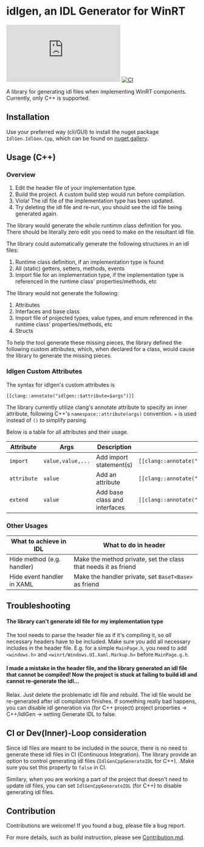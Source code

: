 # idlgen, an IDL Generator for WinRT

[![nuget](https://img.shields.io/nuget/v/IdlGen.IdlGen.Cpp)](https://www.nuget.org/packages/IdlGen.IdlGen.Cpp/)
[![CI](https://github.com/roxk/idlgen/actions/workflows/ci.yaml/badge.svg)](https://github.com/roxk/idlgen/actions/workflows/ci.yaml)

A library for generating idl files when implementing WinRT components. Currently, only C++ is supported.

## Installation

Use your preferred way (cli/GUI) to install the nuget package `IdlGen.IdlGen.Cpp`, which can be found on [nuget gallery](https://www.nuget.org/packages/IdlGen.IdlGen.Cpp/).

## Usage (C++)

### Overview

1. Edit the header file of your implementation type.
2. Build the project. A custom build step would run before compilation.
3. Viola! The idl file of the implementation type has been updated.
4. Try deleting the idl file and re-run, you should see the idl file being generated again.

The library would generate the whole runtimm class definition for you. There should be literally zero edit you need to make on the resultant idl file.

The library could automatically generate the following structures in an idl files:
1. Runtime class definition, if an implementation type is found
2. All (static) getters, setters, methods, events
3. Import file for an implementation type, if the implementation type is referenced in the runtime class' properties/methods, etc

The library would not generate the following:
1. Attributes
2. Interfaces and base class
3. Import file of projected types, value types, and enum referenced in the runtime class' properties/methods, etc
4. Structs

To help the tool generate these missing pieces, the library defined the following custom attributes, which, when declared for a class, would cause the library to generate the missing pieces.

### Idlgen Custom Attributes

The syntax for idlgen's custom attributes is
```
[[clang::annotate("idlgen::$attribute=$args")]]
```

The library currently utilize clang's annotate attribute to specify an inner attribute, following C++'s `namespace::attribute(args)` convention. `=` is used instead of `()` to simplify parsing.

Below is a table for all attributes and their usage.

|Attribute|Args|Description|Example Declaration|Resultant idl|
|--|--|--|--|--|
|`import`|`value,value,...`|Add import statement(s)|`[[clang::annotate("idlgen::import=A.idl,B.idl"]]`|`import "A.idl";import "B.idl";`|
|`attribute`|`value`|Add an attribute|`[[clang::annotate("idlgen::attribute=default_interface")]]`|`[default_interface]`|
|`extend`|`value`|Add base class and interfaces|`[[clang::annotate("idlgen::extend=WUXC.Page,WUXD.INotifyPropertyChanged]]`|`$yourClass : WUXC.Page,WUXD.INotifyPropertyChanged`|

### Other Usages

|What to achieve in IDL|What to do in header|
|--|--|
|Hide method (e.g. handler)|Make the method private, set the class that needs it as friend|
|Hide event handler in XAML|Make the handler private, set `BaseT<Base>` as friend|

## Troubleshooting

#### The library can't generate idl file for my implementation type

The tool needs to parse the header file as if it's compiling it, so _all_ necessary headers have to be included. Make sure you add all necessary includes in the header file. E.g. for a simple `MainPage.h`, you need to add `<windows.h>` and `<winrt/Windows.UI.Xaml.Markup.h>` before `MainPage.g.h`.

#### I made a mistake in the header file, and the library generated an idl file that cannot be compiled! Now the project is stuck at failing to build idl and cannot re-generate the idl...

Relax. Just delete the problematic idl file and rebuild. The idl file would be re-generated after idl compilation finishes. If something really bad happens, you can disable idl generation via (for C++ project) project properties -> C++/IdlGen -> setting Generate IDL to false.

## CI or Dev(Inner)-Loop consideration

Since idl files are meant to be included in the source, there is no need to generate these idl files in CI (Continuous Integration). The library provide an option to control generating idl files (`IdlGenCppGenerateIDL` for C++). .Make sure you set this property to `false` in CI.

Similary, when you are working a part of the project that doesn't need to update idl files, you can set `IdlGenCppGenerateIDL` (for C++) to disable generating idl files.

## Contribution

Contributions are welcome! If you found a bug, please file a bug report.

For more details, such as build instruction, please see [Contribution.md](Contribution.md).
